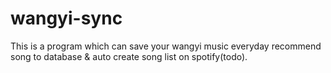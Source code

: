 # wangyi-sync
This is a program which can save your wangyi music everyday recommend song to database & auto create song list on spotify(todo).